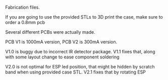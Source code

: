 Fabrication files.

If you are going to use the provided STLs to 3D print the case, make sure to order a 0.8mm pcb

Several different PCBs were actually made.

PCB V1 is 1000mA version, PCB V2 is 300mA version.

V1.0 is buggy due to incorrect IR detector package. V1.1 fixes that, along with some layout change to ease component soldering

V2.0 is not optimal for ESP led position, that might be hidden by scratch band when using provided case STL. V2.1 fixes that by rotating ESP


